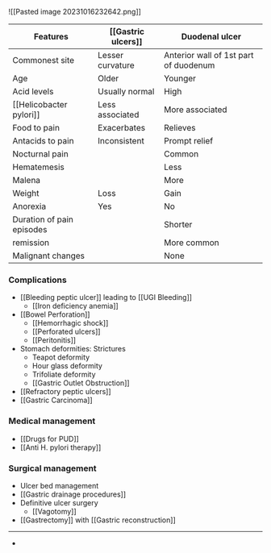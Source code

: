 ![[Pasted image 20231016232642.png]]

| Features                  | [[Gastric ulcers]] | Duodenal ulcer                        |
| ------------------------- | ------------------ | ------------------------------------- |
| Commonest site            | Lesser curvature   | Anterior wall of 1st part of duodenum |
| Age                       | Older              | Younger                               |
| Acid levels               | Usually normal     | High                                  |
| [[Helicobacter pylori]]   | Less associated    | More associated                       |
| Food to pain              | Exacerbates        | Relieves                              |
| Antacids to pain          | Inconsistent       | Prompt relief                         |
| Nocturnal pain            |                    | Common                                |
| Hematemesis               |                    | Less                                  |
| Malena                    |                    | More                                  |
| Weight                    | Loss               | Gain                                  |
| Anorexia                  | Yes                | No                                    |
| Duration of pain episodes |                    | Shorter                               |
| remission                 |                    | More common                           |
| Malignant changes         |                    | None                                  |

### Complications
- [[Bleeding peptic ulcer]] leading to [[UGI Bleeding]] 
	- [[Iron deficiency anemia]] 
- [[Bowel Perforation]] 
	- [[Hemorrhagic shock]] 
	- [[Perforated ulcers]] 
	- [[Peritonitis]] 
- Stomach deformities: Strictures
	- Teapot deformity
	- Hour glass deformity
	- Trifoliate deformity 
	- [[Gastric Outlet Obstruction]] 
- [[Refractory peptic ulcers]]
- [[Gastric Carcinoma]] 
### Medical management
- [[Drugs for PUD]]
- [[Anti H. pylori therapy]]

### Surgical management
- Ulcer bed management
- [[Gastric drainage procedures]] 
- Definitive ulcer surgery
	- [[Vagotomy]] 
- [[Gastrectomy]] with [[Gastric reconstruction]]
---
- 